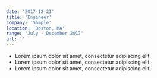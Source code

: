 ```yaml
---
date: '2017-12-21'
title: 'Engineer'
company: 'Sample'
location: 'Boston, MA'
range: 'July - December 2017'
url: ''
---
```


- Lorem ipsum dolor sit amet, consectetur adipiscing elit. 
- Lorem ipsum dolor sit amet, consectetur adipiscing elit. 
- Lorem ipsum dolor sit amet, consectetur adipiscing elit. 